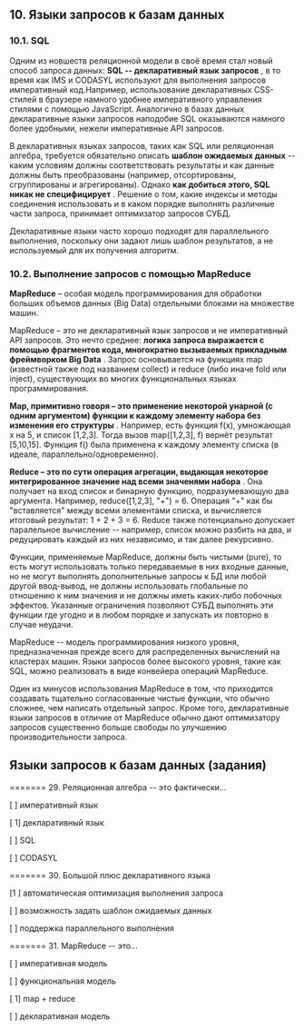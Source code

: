 ## 10. Языки запросов к базам данных

### 10.1. SQL

Одним из новшеств реляционной модели в своё время стал новый способ запроса данных:  **SQL -- декларативный язык запросов** , в то время как IMS и CODASYL используют для выполнения запросов императивный код.Например, использование декларативных CSS-стилей в браузере намного удобнее императивного управления стилями с помощью JavaScript. Аналогично в базах данных декларативные языки запросов наподобие SQL оказываются намного более удобными, нежели императивные API запросов.

В декларативных языках запросов, таких как SQL или реляционная алгебра, требуется обязательно описать **шаблон ожидаемых данных** -- каким условиям должны соответствовать результаты и как данные должны быть преобразованы (например, отсортированы, сгруппированы и агрегированы). Однако  **как добиться этого, SQL никак не специфицирует** . Решение о том, какие индексы и методы соединения использовать и в каком порядке выполнять различные части запроса, принимает оптимизатор запросов СУБД.

Декларативные языки часто хорошо подходят для параллельного выполнения, поскольку они задают лишь шаблон результатов, а не используемый для их получения алгоритм.

### 10.2. Выполнение запросов с помощью MapReduce

**MapReduce** – особая модель программирования для обработки больших объемов данных (Big Data) отдельными блоками на множестве машин.

MapReduce – это не декларативный язык запросов и не императивный API запросов. Это нечто среднее:  **логика запроса выражается с помощью фрагментов кода, многократно вызываемых прикладным фреймворком Big Data** . Запрос основывается на функциях map (известной также под названием collect) и reduce (либо иначе fold или inject), существующих во многих функциональных языках программирования.

**Map, примитивно говоря – это применение некоторой унарной (с одним аргументом) функции к каждому элементу набора без изменения его структуры** . Например, есть функция f(x), умножающая x на 5, и список [1,2,3]. Тогда вызов map([1,2,3], f) вернёт результат [5,10,15]. Функция f() была применена к каждому элементу списка (в идеале, параллельно/одновременно).

**Reduce – это по сути операция агрегации, выдающая некоторое интегрированное значение над всеми значенями набора** . Она получает на вход список и бинарную функцию, подразумевающую два аргумента. Например, reduce([1,2,3], "+") = 6. Операция "+" как бы "вставляется" между всеми элементами списка, и вычисляется итоговый результат: 1 + 2 + 3 = 6.
Reduce также потенциально допускает паралельное вычисление -- например, список можно разбить на два, и редуцировать каждый из них независимо, и так далее рекурсивно.

Функции, применяемые MapReduce, должны быть чистыми (pure), то есть могут использовать только передаваемые в них входные данные, но не могут выполнять дополнительные запросы к БД или любой другой ввод-вывод, не должны использовать глобальные по отношению к ним значения и не должны иметь каких-либо побочных эффектов. Указанные ограничения позволяют СУБД выполнять эти функции где угодно и в любом порядке и запускать их повторно в случае неудачи.

MapReduce -- модель программирования низкого уровня, предназначенная прежде всего для распределенных вычислений на кластерах машин. Языки запросов более высокого уровня, такие как SQL, можно реализовать в виде конвейера операций MapReduce.

Один из минусов использования MapReduce в том, что приходится создавать тщательно согласованные чистые функции, что обычно сложнее, чем написать отдельный запрос. Кроме того, декларативные языки запросов в отличие от MapReduce обычно дают оптимизатору запросов существенно больше свободы по улучшению производительности запроса.


## Языки запросов к базам данных (задания)

======= 29. Реляционная алгебра -- это фактически...

[ ] императивный язык

[ 1] декларативный язык

[ ] SQL

[ ] CODASYL

======= 30. Большой плюс декларативного языка

[1 ] автоматическая оптимизация выполнения запроса

[ ] возможность задать шаблон ожидаемых данных

[ ] поддержка параллельного выполнения

======= 31. MapReduce -- это...

[ ] императивная модель

[ ] функциональная модель

[ 1] map + reduce

[ ] декларативная модель
